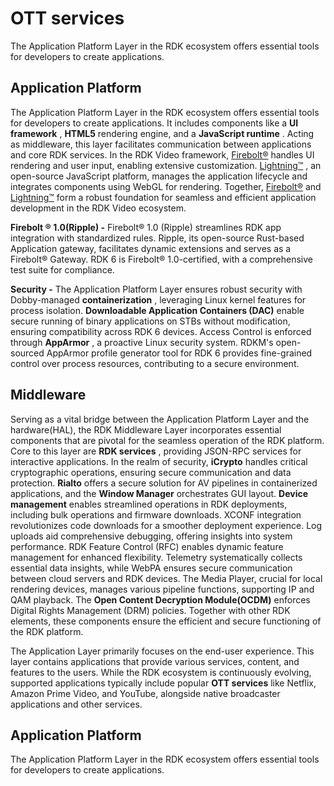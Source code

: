 # OTT services

The Application Platform Layer in the RDK ecosystem offers essential tools for developers to create applications.

## Application Platform

The Application Platform Layer in the RDK ecosystem offers essential tools for developers to create applications. It includes components like a
**UI framework**
,
**HTML5**
rendering engine, and a
**JavaScript runtime**
. Acting as middleware, this layer facilitates communication between applications and core RDK services. In the RDK Video framework,
[Firebolt®](https://rdkcentral.github.io/firebolt/apis/latest/)
handles UI rendering and user input, enabling extensive customization.
[Lightning™](https://lightningjs.io/docs/#/what-is-lightning/index)
, an open-source JavaScript platform, manages the application lifecycle and integrates components using WebGL for rendering. Together,
[Firebolt®](https://rdkcentral.github.io/firebolt/apis/latest/)
and
[Lightning™](https://lightningjs.io/docs/#/what-is-lightning/index)
form a robust foundation for seamless and efficient application development in the RDK Video ecosystem.

**Firebolt
®
1.0(Ripple) -**
Firebolt® 1.0 (Ripple) streamlines RDK app integration with standardized rules. Ripple, its open-source Rust-based Application gateway, facilitates dynamic extensions and serves as a Firebolt® Gateway. RDK 6 is Firebolt® 1.0-certified, with a comprehensive test suite for compliance.

**Security -**
The Application Platform Layer ensures robust security with Dobby-managed
**containerization**
, leveraging Linux kernel features for process isolation.
**Downloadable Application Containers (DAC)**
enable secure running of binary applications on STBs without modification, ensuring compatibility across RDK 6 devices. Access Control is enforced through
**AppArmor**
, a proactive Linux security system. RDKM's open-sourced AppArmor profile generator tool for RDK 6 provides fine-grained control over process resources, contributing to a secure environment.

## Middleware

Serving as a vital bridge between the Application Platform Layer and the hardware(HAL), the RDK Middleware Layer incorporates essential components that are pivotal for the seamless operation of the RDK platform.
Core to this layer are
**RDK services**
, providing JSON-RPC services for interactive applications.
In the realm of security,
**iCrypto**
handles critical cryptographic operations, ensuring secure communication and data protection.
**Rialto**
offers a secure solution for AV pipelines in containerized applications, and the
**Window Manager**
orchestrates GUI layout.
**Device management**
enables streamlined operations in RDK deployments, including bulk operations and firmware downloads. XCONF integration revolutionizes code downloads for a smoother deployment experience. Log uploads aid comprehensive debugging, offering insights into system performance. RDK Feature Control (RFC) enables dynamic feature management for enhanced flexibility. Telemetry systematically collects essential data insights, while WebPA ensures secure communication between cloud servers and RDK devices. The Media Player, crucial for local rendering devices, manages various pipeline functions, supporting IP and QAM playback. The
**Open Content Decryption Module(OCDM)**
enforces Digital Rights Management (DRM) policies. Together with other RDK elements, these components ensure the efficient and secure functioning of the RDK platform.


The Application Layer primarily focuses on the end-user experience. This layer contains applications that provide various services, content, and features to the users. While the RDK ecosystem is continuously evolving, supported applications typically include popular
**OTT services**
like Netflix, Amazon Prime Video, and YouTube, alongside native broadcaster applications and other services.

## Application Platform

The Application Platform Layer in the RDK ecosystem offers essential tools for developers to create applications. 
